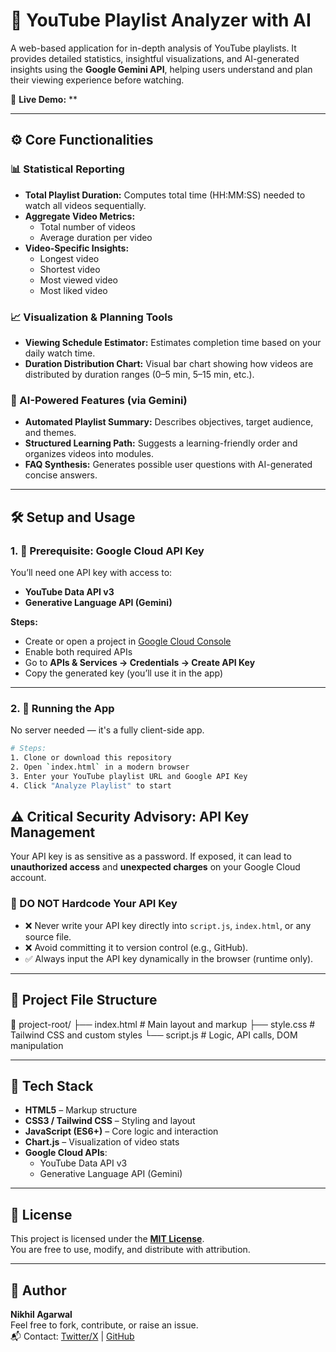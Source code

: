 # 🎥 YouTube Playlist Analyzer with AI

A web-based application for in-depth analysis of YouTube playlists. It provides detailed statistics, insightful visualizations, and AI-generated insights using the **Google Gemini API**, helping users understand and plan their viewing experience before watching.

🔗 **Live Demo:** **

---

## ⚙️ Core Functionalities

### 📊 Statistical Reporting
- **Total Playlist Duration:** Computes total time (HH:MM:SS) needed to watch all videos sequentially.
- **Aggregate Video Metrics:**
  - Total number of videos
  - Average duration per video
- **Video-Specific Insights:**
  - Longest video
  - Shortest video
  - Most viewed video
  - Most liked video

### 📈 Visualization & Planning Tools
- **Viewing Schedule Estimator:** Estimates completion time based on your daily watch time.
- **Duration Distribution Chart:** Visual bar chart showing how videos are distributed by duration ranges (0–5 min, 5–15 min, etc.).

### 🤖 AI-Powered Features (via Gemini)
- **Automated Playlist Summary:** Describes objectives, target audience, and themes.
- **Structured Learning Path:** Suggests a learning-friendly order and organizes videos into modules.
- **FAQ Synthesis:** Generates possible user questions with AI-generated concise answers.

---

## 🛠️ Setup and Usage

### 1. 📌 Prerequisite: Google Cloud API Key

You’ll need one API key with access to:

- **YouTube Data API v3**
- **Generative Language API (Gemini)**

**Steps:**
- Create or open a project in [Google Cloud Console](https://console.cloud.google.com/)
- Enable both required APIs
- Go to **APIs & Services → Credentials → Create API Key**
- Copy the generated key (you’ll use it in the app)

---

### 2. 🚀 Running the App

No server needed — it's a fully client-side app.

```bash
# Steps:
1. Clone or download this repository
2. Open `index.html` in a modern browser
3. Enter your YouTube playlist URL and Google API Key
4. Click "Analyze Playlist" to start
```
## ⚠️ Critical Security Advisory: API Key Management

Your API key is as sensitive as a password. If exposed, it can lead to **unauthorized access** and **unexpected charges** on your Google Cloud account.

### 🚫 DO NOT Hardcode Your API Key

- ❌ Never write your API key directly into `script.js`, `index.html`, or any source file.
- ❌ Avoid committing it to version control (e.g., GitHub).
- ✅ Always input the API key dynamically in the browser (runtime only).

---

## 📂 Project File Structure

📁 project-root/
├── index.html # Main layout and markup
├── style.css # Tailwind CSS and custom styles
└── script.js # Logic, API calls, DOM manipulation


---

## 🧰 Tech Stack

- **HTML5** – Markup structure  
- **CSS3 / Tailwind CSS** – Styling and layout  
- **JavaScript (ES6+)** – Core logic and interaction  
- **Chart.js** – Visualization of video stats  
- **Google Cloud APIs**:
  - YouTube Data API v3  
  - Generative Language API (Gemini)

---

## 📄 License

This project is licensed under the **[MIT License](LICENSE)**.  
You are free to use, modify, and distribute with attribution.

---

## 🙋 Author

**Nikhil Agarwal**  
Feel free to fork, contribute, or raise an issue.  
📬 Contact: [Twitter/X](https://x.com/agarwal030) | [GitHub](https://github.com/nikhilagarwal03)


